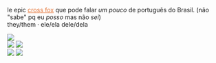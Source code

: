le epic <a href="https://en.wikipedia.org/wiki/Cross_fox" target="_blank" rel="noopener noreferrer" style="color: #E47335;">cross fox</a> que pode falar *um pouco* de português do Brasil. (não "sabe" pq eu *posso* mas não *sei*)  
they/them · ele/ela dele/dela

<img src="https://github-readme-stats-git-masterrstaa-rickstaa.vercel.app/api?username=howlagon&theme=dark" />

<div>
  <img src="https://img.shields.io/badge/Visual_Studio_Code-0078D4?style=for-the-badge&logo=visual%20studio%20code&logoColor=white" />
  <img src="https://img.shields.io/badge/cPython 3.11-FFD43B?style=for-the-badge&logo=python&logoColor=blue" />
</div>
<div>
  <img src="https://img.shields.io/badge/Windows_11-0078d4?style=for-the-badge&logo=windows-11&logoColor=white" />
  <img src="https://img.shields.io/badge/Debian-D70A53?style=for-the-badge&logo=debian&logoColor=white" />
</div>

